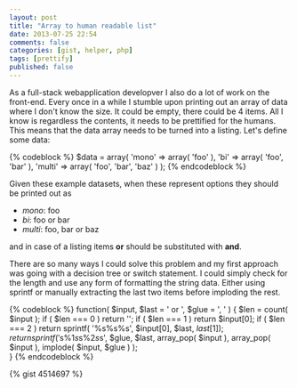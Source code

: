 ```yaml
---
layout: post
title: "Array to human readable list"
date: 2013-07-25 22:54
comments: false
categories: [gist, helper, php]
tags: [prettify]
published: false
---
```

As a full-stack webapplication developver I also do a lot of work on the front-end. Every once in a while I stumble upon printing out an array of data where I don't know the size. It could be empty, there could be 4 items. All I know is regardless the contents, it needs to be prettified for the humans. This means that the data array needs to be turned into a listing. Let's define some data:

<!-- more -->

{% codeblock %} 
$data = array( 
	'mono' 	=> array( 'foo' ),
	'bi' 	=> array( 'foo', 'bar' ),
    'multi' => array( 'foo', 'bar', 'baz' )
);
{% endcodeblock %}

Given these example datasets, when these represent options they should be printed out as

- _mono_: foo
- _bi_: foo or bar
- _multi_: foo, bar or baz

and in case of a listing items **or** should be substituted with **and**.

There are so many ways I could solve this problem and my first approach was going with a decision tree or switch statement. I could simply check for the length and use any form of formatting the string data. Either using sprintf or manually extracting the last two items before imploding the rest.

{% codeblock %} 
function( $input, $last = ' or ', $glue = ', ' ) {
	$len = count( $input );
	if ( $len === 0 )
		return '';
	if ( $len === 1 )
		return $input[0];
	if ( $len === 2 )
		return sprintf( '%s%s%s', $input[0], $last, $last[1] );
	return sprintf( '%5$s%1$s%4$s%2$s%3$s', $glue, $last, array_pop( $input ), array_pop( $input ), implode( $input, $glue ) );  
}
{% endcodeblock %}

{% gist 4514697 %}